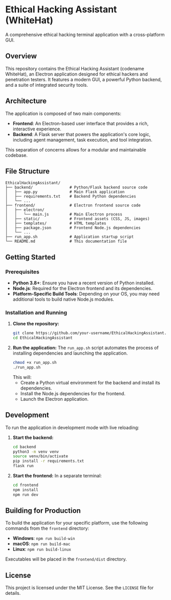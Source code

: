 # Ethical Hacking Assistant (WhiteHat)

A comprehensive ethical hacking terminal application with a cross-platform GUI.

## Overview

This repository contains the Ethical Hacking Assistant (codename WhiteHat), an Electron application designed for ethical hackers and penetration testers. It features a modern GUI, a powerful Python backend, and a suite of integrated security tools.

## Architecture

The application is composed of two main components:

- **Frontend**: An Electron-based user interface that provides a rich, interactive experience.
- **Backend**: A Flask server that powers the application's core logic, including agent management, task execution, and tool integration.

This separation of concerns allows for a modular and maintainable codebase.

## File Structure

```
EthicalHackingAssistant/
├── backend/                # Python/Flask backend source code
│   ├── app.py              # Main Flask application
│   ├── requirements.txt    # Backend Python dependencies
│   └── ...
├── frontend/               # Electron frontend source code
│   ├── electron/
│   │   └── main.js         # Main Electron process
│   ├── static/             # Frontend assets (CSS, JS, images)
│   ├── templates/          # HTML templates
│   ├── package.json        # Frontend Node.js dependencies
│   └── ...
├── run_app.sh              # Application startup script
└── README.md               # This documentation file
```

## Getting Started

### Prerequisites

- **Python 3.8+**: Ensure you have a recent version of Python installed.
- **Node.js**: Required for the Electron frontend and its dependencies.
- **Platform-Specific Build Tools**: Depending on your OS, you may need additional tools to build native Node.js modules.

### Installation and Running

1. **Clone the repository:**
   ```bash
   git clone https://github.com/your-username/EthicalHackingAssistant.git
   cd EthicalHackingAssistant
   ```
2. **Run the application:**
   The `run_app.sh` script automates the process of installing dependencies and launching the application.
   ```bash
   chmod +x run_app.sh
   ./run_app.sh
   ```
   This will:
   - Create a Python virtual environment for the backend and install its dependencies.
   - Install the Node.js dependencies for the frontend.
   - Launch the Electron application.
## Development
To run the application in development mode with live reloading:
1. **Start the backend:**
   ```bash
   cd backend
   python3 -m venv venv
   source venv/bin/activate
   pip install -r requirements.txt
   flask run
   ```
2. **Start the frontend:**
   In a separate terminal:
   ```bash
   cd frontend
   npm install
   npm run dev
   ```
## Building for Production
To build the application for your specific platform, use the following commands from the `frontend` directory:
- **Windows**: `npm run build-win`
- **macOS**: `npm run build-mac`
- **Linux**: `npm run build-linux`

Executables will be placed in the `frontend/dist` directory.
## License
This project is licensed under the MIT License. See the `LICENSE` file for details.
